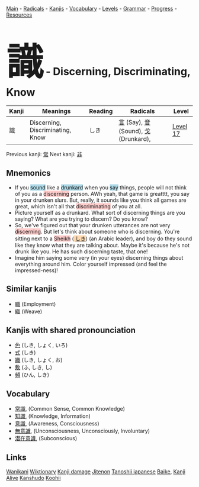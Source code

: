 <style> bigfont {font-size: 100px}</style>
[Main](../README.md) -
[Radicals](../radicals.md) -
[Kanjis](../kanjis.md) -
[Vocabulary](../vocabulary.md) -
[Levels](../levels.md) -
[Grammar](../grammar.md) - 
[Progress](../progress.md) -
[Resources](../resources.md)
# <bigfont> 識</bigfont> - Discerning, Discriminating, Know 

| Kanji | Meanings | Reading | Radicals | Level |
| --- | --- | --- | --- | --- |
| 識 | Discerning, Discriminating, Know | しき | [言](../radicals/言.md) (Say), [音](../radicals/音.md) (Sound), [戈](../radicals/戈.md) (Drunkard),  | [Level 17](../levels/wk_level17.md) |

Previous kanji: [常](常.md) Next kanji: [非](非.md) 

## Mnemonics
 * If you <span style="background-color:#ADD8E6"> sound</span> like a <span style="background-color:#ADD8E6"> drunkard</span> when you <span style="background-color:#ADD8E6"> say</span> things, people will not think of you as a <span style="background-color:#ffcccb"> discerning</span> person. AWh yeah, that game is greatttt, you say in your drunken slurs. But, really, it sounds like you think all games are great, which isn't all that <span style="background-color:#ffcccb"> discriminating</span> of you at all.
* Picture yourself as a drunkard. What sort of discerning things are you saying? What are you trying to discern? Do you know?
* So, we've figured out that your drunken utterances are not very <span style="background-color:#ffcccb"> discerning</span>. But let's think about someone who is discerning. You're sitting next to a <span style="background-color:#ffcccb"> Sheikh</span> (<span style="background-color:#fed8b1"> [しき](https://jisho.org/search/しき)</span>) (an Arabic leader), and boy do they sound like they know what they are talking about. Maybe it's because he's not drunk like you. He has such discerning taste, that one!
* Imagine him saying some very (in your eyes) discerning things about everything around him. Color yourself impressed (and feel the impressed-ness)!


## Similar kanjis
 * [職](職.md) (Employment)
* [織](織.md) (Weave)



## Kanjis with shared pronounciation
 * [色](色.md) (しき, しょく, いろ)
* [式](式.md) (しき)
* [織](織.md) (しき, しょく, お)
* [敷](敷.md) (ふ, しき, し)
* [頻](頻.md) (ひん, しき)



## Vocabulary
 * [常識](../vocabulary/識.md), (Common Sense, Common Knowledge)
* [知識](../vocabulary/識.md), (Knowledge, Information)
* [意識](../vocabulary/識.md), (Awareness, Consciousness)
* [無意識](../vocabulary/識.md), (Unconsciousness, Unconsciously, Involuntary)
* [潜在意識](../vocabulary/識.md), (Subconscious)




## Links 


[Wanikani](https://www.wanikani.com/kanji/識)
[Wiktionary](https://en.wiktionary.org/wiki/識)
[Kanji damage](http://www.kanjidamage.com/kanji/search?utf8=✓&q=識)
[Jitenon](https://jitenon.com/kanji/識)
[Tanoshii japanese](https://www.tanoshiijapanese.com/dictionary/kanji.cfm?k=識)
[Baike](https://baike.baidu.com/item/識),
[Kanji Alive](https://app.kanjialive.com/識)
[Kanshudo](https://www.kanshudo.com/searchmn?q=識)
[Koohii](https://kanji.koohii.com/study/kanji/識)
